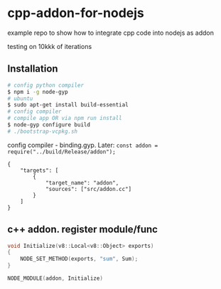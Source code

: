 # cpp-addon-for-nodejs
example repo to show how to integrate cpp code into nodejs as addon

testing on 10kkk of iterations

## Installation

```zsh
# config python compiler
$ npm i -g node-gyp
# ubuntu
$ sudo apt-get install build-essential
# config compiler
# compile app OR via npm run install
$ node-gyp configure build
# ./bootstrap-vcpkg.sh
```

config compiler - binding.gyp. Later: `const addon = require("../build/Release/addon");`
```
{
    "targets": [
        {
            "target_name": "addon",
            "sources": ["src/addon.cc"]
        }
    ]
}
```


## c++ addon. register module/func
```cpp
void Initialize(v8::Local<v8::Object> exports)
{
    NODE_SET_METHOD(exports, "sum", Sum);
}

NODE_MODULE(addon, Initialize)

```

